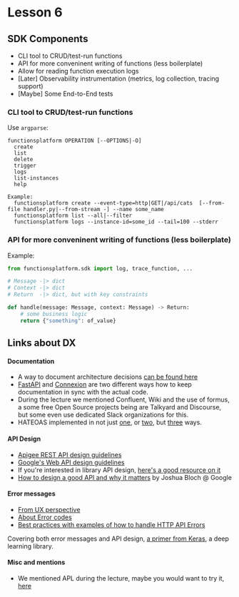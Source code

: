 # Lesson 6


## SDK Components
- CLI tool to CRUD/test-run functions
- API for more conveninent writing of functions (less boilerplate)
- Allow for reading function execution logs
- [Later] Observability instrumentation (metrics, log collection, tracing support)
- [Maybe] Some End-to-End tests

### CLI tool to CRUD/test-run functions

Use `argparse`:
```
functionsplatform OPERATION [--OPTIONS|-O]
  create
  list
  delete
  trigger
  logs
  list-instances
  help

Example:
  functionsplatform create --event-type=http|GET|/api/cats  [--from-file handler.py|--from-stream -] --name some_name
  functionsplatform list --all|--filter
  functionsplatform logs --instance-id=some_id --tail=100 --stderr
```

### API for more conveninent writing of functions (less boilerplate)

Example:
```python
from functionsplatform.sdk import log, trace_function, ...

# Message -|> dict
# Context -|> dict
# Return  -|> dict, but with key constraints

def handle(message: Message, context: Message) -> Return:
    # some business logic
    return {"something": of_value}
```

## Links about DX

#### Documentation
- A way to document architecture decisions [can be found here](https://adr.github.io/)
- [FastAPI](https://fastapi.tiangolo.com/) and [Connexion](https://connexion.readthedocs.io/en/stable/quickstart.html) are two different ways how to keep documentation in sync with the actual code.
- During the lecture we mentioned Confluent, Wiki and the use of formus, a some free Open Source projects being are Talkyard and Discourse, but some even use dedicated Slack organizations for this.
- HATEOAS implemented in not just [one](https://jsonapi.org/), or [two](https://stackoverflow.com/questions/25819477/relationship-and-difference-between-hal-and-hateoas#25819578), but [three](https://developer.paypal.com/docs/api/reference/api-responses/#hateoas-links) ways.


#### API Design
- [Apigee REST API design guidelines](https://cloud.google.com/files/apigee/apigee-web-api-design-the-missing-link-ebook.pdf)
- [Google's Web API design guidelines](http://apistylebook.com/design/guidelines/google-api-design-guide)
- If you're interested in library API design, [here's a good resource on it](https://github.com/papers-we-love/papers-we-love/blob/master/api_design/api-design.pdf)
- [How to design a good API and why it matters](https://static.googleusercontent.com/media/research.google.com/en//pubs/archive/32713.pdf) by Joshua Bloch @ Google

#### Error messages
- [From UX perspective](https://cxl.com/blog/error-messages/)
- [About Error codes](https://softwareengineering.stackexchange.com/questions/209693/best-practices-to-create-error-codes-pattern-for-an-enterprise-project)
- [Best practices with examples of how to handle HTTP API Errors](https://nordicapis.com/best-practices-api-error-handling/)

Covering both error messages and API design, [a primer from Keras](https://blog.keras.io/category/essays.html), a deep learning library.

#### Misc and mentions
- We mentioned APL during the lecture, maybe you would want to try it, [here](https://tryapl.org/)

